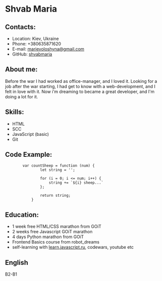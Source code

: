 # Shvab Maria

## Contacts:

- Location: Kiev, Ukraine
- Phone: +380635871620
- E-mail: marievoloshyna@gmail.com
- GitHub: [shvabmaria](https://github.com/shvabmaria)

## About me:

Before the war I had worked as office-manager, and I loved it. Looking for a job after the war starting, I had get to know with a web-development, and I felt in love with it. Now i'm dreaming to became a great developer, and I'm doing a lot for it.

## Skills:

- HTML
- SCC
- JavaScript (basic)
- Git

## Code Example:

```
        var countSheep = function (num) {
                let string = '';

                for (i = 0; i <= num; i++) {
                    string += `${i} sheep...`
                };

                return string;
            }
```

## Education:

- 1 week free HTML/CSS marathon from GOiT
- 2 weeks free Javascript GOiT marathon
- 4 days Python marathon from GOiT
- Frontend Basics course from robot_dreams
- self-learning with [learn.javascript.ru](learn.javascript.ru), codewars, youtube etc

## English

B2-B1
